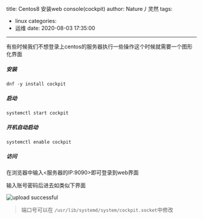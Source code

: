 title: Centos8 安装web console(cockpit)
author: Nature丿灵然
tags:
  - linux
categories:
  - 运维
date: 2020-08-03 17:35:00
---
有些时候我们不想登录上centos的服务器执行一些操作这个时候就需要一个图形化界面

<!--more-->

##### 安装

    dnf -y install cockpit

##### 启动

    systemctl start cockpit

##### 开机自动启动

    systemctl enable cockpit

##### 访问

在浏览器中输入<服务器的IP:9090>即可登录到web界面

输入账号密码后进去如类似下界面

![upload successful](/images/pasted-2.png)

> 端口号可以在 `/usr/lib/systemd/system/cockpit.socket`中修改
